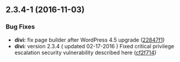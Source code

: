 <a name="2.3.4-1"></a>
## 2.3.4-1 (2016-11-03)


### Bug Fixes

* **divi:** fix page builder after WordPress 4.5 upgrade ([22847f1](https://github.com/ajdruff/divi/commit/22847f1))
* **divi:** version 2.3.4 ( updated 02-17-2016 ) Fixed critical privilege escalation security vulnerability described here ([cf2f714](https://github.com/ajdruff/divi/commit/cf2f714))
